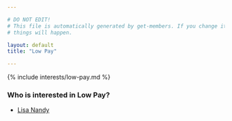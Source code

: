 ```yaml
---

# DO NOT EDIT!
# This file is automatically generated by get-members. If you change it, bad
# things will happen.

layout: default
title: "Low Pay"

---
```


{% include interests/low-pay.md %}

### Who is interested in Low Pay?


* [Lisa Nandy](/members/lisa-nandy.html)

